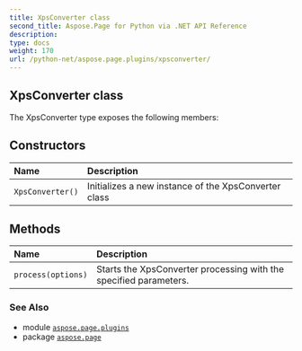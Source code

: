 ```yaml
---
title: XpsConverter class
second_title: Aspose.Page for Python via .NET API Reference
description: 
type: docs
weight: 170
url: /python-net/aspose.page.plugins/xpsconverter/
---
```


## XpsConverter class





The XpsConverter type exposes the following members:
## Constructors
| Name | Description |
| :- | :- |
| `XpsConverter()` | Initializes a new instance of the XpsConverter class |
## Methods
| Name | Description |
| :- | :- |
| `process(options)` | Starts the XpsConverter processing with the specified parameters. |

### See Also

* module [`aspose.page.plugins`](/page/python-net/aspose.page.plugins/)
* package [`aspose.page`](/page/python-net/)

